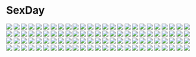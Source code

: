 # SexDay
![](https://konachan.com/image/cbf5a0fa221ffb2a096ff4825fdacb5d/Konachan.com%20-%20175779%20animal%20black_hair%20cat%20cherry_blossoms%20flowers%20japanese_clothes%20kikivi%20kimono%20long_hair%20original%20petals%20spring.jpg)
![](https://konachan.com/image/cdfc11a14b157f6f02159789e28968c3/Konachan.com%20-%20281697%202girls%20blush%20breasts%20cleavage%20demon%20drink%20fang%20flowers%20garter%20horns%20long_hair%20no_bra%20ponytail%20purple_eyes%20raiou%20red_eyes%20sake%20sky%20umbrella%20white_hair.jpg)
![](https://konachan.com/image/53970530d7de67ad2bbf4e6e78b09fcc/Konachan.com%20-%20260824%20animal%20beach%20bikini%20bow%20crab%20long_hair%20natskua_%28unagi-unagi-unagi%29%20navel%20original%20pink_eyes%20pink_hair%20ribbons%20swimsuit%20twintails.jpg)
![](https://konachan.com/jpeg/814987483e49501228ae95de0e737060/Konachan.com%20-%20171013%20aqua_hair%20blonde_hair%20blue_eyes%20bodysuit%20clouds%20cosplay%20glasses%20headband%20kagamine_rin%20long_hair%20pink_hair%20red_eyes%20skintight%20twintails%20vocaloid.jpg)
![](https://konachan.com/image/458e0f8839d5ca839cb141f8f8b002bd/Konachan.com%20-%20150896%20anyannko%20gloves%20gun%20loli%20navel%20original%20sword%20weapon%20zoom_layer.jpg)
![](https://konachan.com/jpeg/e47f8026ee1a8829fe0a5940324507ae/Konachan.com%20-%20207337%20aqua_eyes%20barefoot%20bed%20bow%20bra%20breasts%20cleavage%20fate_extra%20gloves%20green_eyes%20panties%20petals%20ribbons%20saber%20saber_lily%20thighhighs%20underwear%20wristwear.jpg)
![](https://konachan.com/jpeg/69617d1d5448589f601ade2b4599f19c/Konachan.com%20-%20278256%20black_hair%20blue_eyes%20boots%20bow%20braids%20glasses%20gradient%20kath%20kimono%20kneehighs%20long_hair%20nijisanji%20pantyhose%20scarf%20skirt%20thighhighs%20twintails%20wink.jpg)
![](https://konachan.com/image/71d0586d9a3f6fc282d3cbc90f8a2f0b/Konachan.com%20-%2089786%20baldr_sky%20kikuchi_seiji%20kirishima_rain.jpg)
![](https://konachan.com/image/4344cc9a2d2bb1b77baef4b2e2e0f5d2/Konachan.com%20-%2086933%20fujimaru_mikoto%20game_cg%20kisaragi_gold_star%20saga_planets%20school_uniform%20toranosuke.jpg)
![](https://konachan.com/jpeg/c72e00c12193e5b64331134bc14aed00/Konachan.com%20-%20207359%20aqua_eyes%20blonde_hair%20bow%20breasts%20cleavage%20cross%20dress%20food%20game_cg%20ice_cream%20long_hair%20necklace%20popsicle%20sayori%20smile%20twintails%20wristwear.jpg)
![](https://konachan.com/image/7f893d3a47daea596b83bcd79362692d/Konachan.com%20-%2015110%20flcl.jpg)
![](https://konachan.com/jpeg/73fa3763ed8d4a8f1a84c2cdfcece6c6/Konachan.com%20-%20300468%20anthropomorphism%20aqua_eyes%20braids%20breasts%20brown_hair%20camera%20kantai_collection%20nipples%20panties%20ponytail%20scan%20shigure_%28kancolle%29%20underwear%20yuriko.jpg)
![](https://konachan.com/jpeg/7eda5bd153d324521553416837739efb/Konachan.com%20-%20239728%20all_male%20angel%20black_hair%20cosplay%20dangan-ronpa%20dualscreen%20gloves%20halo%20hat%20male%20purple_eyes%20samurai%20short_hair%20shorts%20spear%20waifu2x%20weapon%20wings%20wink.jpg)
![](https://konachan.com/image/6455ae4edbc38e0d22e406704d4e9fa3/Konachan.com%20-%2037958%20aquaplus%20blue_eyes%20blue_hair%20breasts%20leaf%20nakamura_takeshi%20nipples%20nude%20purple_eyes%20purple_hair%20tagme%20to_heart%20to_heart_2.jpg)
![](https://konachan.com/jpeg/37702520f096f2d6e3235471cb891ac0/Konachan.com%20-%20244157%20animal_ears%20blush%20bow%20bra%20breasts%20headphones%20long_hair%20ponytail%20red_eyes%20red_hair%20shinoba%20skirt%20thighhighs%20underwear%20zettai_ryouiki.jpg)
![](https://konachan.com/jpeg/258970d29f5e4a616274cc06304ba8e6/Konachan.com%20-%2029573%20blue_eyes%20bodysuit%20brown_hair%20close%20neon_genesis_evangelion%20soryu_asuka_langley%20tears%20transparent%20vector.jpg)
![](https://konachan.com/jpeg/ac704c424ca7c329e09732ed5e74126c/Konachan.com%20-%20305164%20blue_eyes%20bubbles%20gray_hair%20idemitsu%20long_hair%20original%20school_uniform%20skirt%20twintails%20underwater%20water.jpg)
![](https://konachan.com/image/7bfc9942f216de363c595639243c5486/Konachan.com%20-%20243385%20clouds%20mclelun%20nobody%20original%20scenic%20sky%20sunset%20water%20watermark.jpg)
![](https://konachan.com/image/49ead799b0973dd957a2657482f44304/Konachan.com%20-%2014502%202000%20anthropomorphism%20mecha%20os-tan%20windows.jpg)
![](https://konachan.com/image/c0d6076ab90a32703f12fa67ef0fb3d0/Konachan.com%20-%20183375%20anthropomorphism%20candy%20chocolate%20hiiragi_tomoka%20ikazuchi_%28kancolle%29%20jpeg_artifacts%20kantai_collection%20tagme.jpg)
![](https://konachan.com/image/08837becfff435994eef7d3bd00ffe70/Konachan.com%20-%20100023%202girls%20blonde_hair%20twintails%20yoshina_hijiki.jpg)
![](https://konachan.com/jpeg/e104ad314d8fa592179a9ee83597a84d/Konachan.com%20-%20278428%202girls%20adagaki_aki%20blue_eyes%20braids%20breasts%20brown_hair%20cleavage%20clouds%20dress%20flowers%20long_hair%20ribbons%20scan%20short_hair%20sky%20sunset%20thighhighs%20tiv.jpg)
![](https://konachan.com/image/063ee48d03fcb1ddf23cfbc6eb27543a/Konachan.com%20-%20122971%20ass%20blonde_hair%20blue_eyes%20k-on%21%20kotobuki_tsumugi%20panties%20striped_panties%20tsunbeji%20underwear.jpg)
![](https://konachan.com/image/7d690374c5b79fd843f4d3011eea8c51/Konachan.com%20-%2022961%20read_or_die%20yomiko_readman.jpg)
![](https://konachan.com/image/2eabef7ff22b0f374612fd629e7e7d66/Konachan.com%20-%20275086%20animal%20bikini%20breasts%20cleavage%20dolce_%28dolsuke%29%20fate_grand_order%20fate_%28series%29%20fish%20flowers%20long_hair%20purple_hair%20red_eyes%20swimsuit%20water%20wet.jpg)
![](https://konachan.com/image/bad3a5553c6e83cd9afa84f285192a1b/Konachan.com%20-%2024653%20animal%20cat%20lafiel%20long_hair%20pointed_ears%20seikai_no_monshou%20tiara.jpg)
![](https://konachan.com/jpeg/c570e0bdb70876f17938c2ad3ac97d07/Konachan.com%20-%20230091%20blush%20braids%20brown_hair%20clouds%20collar%20green_eyes%20kaku-san-sei_million_arthur%20long_hair%20nyanya%20petals%20ribbons%20skirt%20sky%20sword%20watermark%20weapon.jpg)
![](https://konachan.com/jpeg/4c5ecea57d548f4723a34e8ba482656e/Konachan.com%20-%20274589%20animal_ears%20ass%20autumn%20barefoot%20breasts%20fang%20gloves%20leaves%20marota%20no_bra%20nopan%20red_eyes%20short_hair%20tail%20thighhighs%20touhou%20white%20white_hair%20wolfgirl.jpg)
![](https://konachan.com/image/a93127c4f57d645dbc2467a9d820a888/Konachan.com%20-%2071439%202girls%20ga-rei_zero%20isayama_mei%20isayama_yomi%20skirt.jpg)
![](https://konachan.com/image/b394068f18f67f9cbb29917a688aac74/Konachan.com%20-%20279966%20beach%20blush%20breast_grab%20breasts%20brown_hair%20clouds%20cum%20gogo_shichi-ji%20nipples%20nude%20original%20pink_eyes%20sex%20short_hair%20sky%20umbrella.jpg)
![](https://konachan.com/jpeg/525a65053e685e81f4e84767ad6ba3ed/Konachan.com%20-%20148843%202girls%20armor%20ass%20breasts%20calendar%20cameltoe%20nipples%20softhouse-seal%20thighhighs%20torn_clothes.jpg)
![](https://konachan.com/image/15f225a9e7f2caaf977a0bd08a5f28ba/Konachan.com%20-%20196948%20boat%20doll%20green%20green_hair%20japanese_clothes%20jq%20kagiyama_hina%20kimono%20touhou%20water%20watermark.jpg)
![](https://konachan.com/jpeg/5268b5990c6ab65c61d1e81678d57177/Konachan.com%20-%20266281%20black_hair%20breasts%20censored%20cum%20game_cg%20long_hair%20nanawind%20nipples%20open_shirt%20penis%20purple_eyes%20pussy%20pussy_juice%20rindou_yaya%20sex%20skirt_lift.jpg)
![](https://konachan.com/image/4124cdc9cf7d398eeed3ef0f22474635/Konachan.com%20-%2027708%20mahou_sensei_negima%20sasaki_makie.jpg)
![](https://konachan.com/jpeg/a825bd975aa1fefd3220aa39063b1098/Konachan.com%20-%2043035%20akatsuki_no_goei%20breasts%20cum%20game_cg%20maid%20open_shirt%20penis%20pussy%20sex%20spread_legs%20syangrila%20tomose_shunsaku%20tsuki%20uncensored%20wet.jpg)
![](https://konachan.com/jpeg/79a8a280e3bc11f903679101ff310c1f/Konachan.com%20-%20235569%202girls%20aki99%20black_hair%20blue_eyes%20bra%20chain%20elbow_gloves%20gloves%20green_eyes%20green_hair%20kuroi_mato%20long_hair%20scar%20twintails%20underwear%20vocaloid.jpg)
![](https://konachan.com/image/a4eabf3bcfef7ed85d30368341b5189b/Konachan.com%20-%20180830%202girls%20animal%20boots%20cow%20domco%20goggles%20hat%20ia%20kneehighs%20long_hair%20megurine_luka%20polychromatic%20shorts%20vocaloid.jpg)
![](https://konachan.com/jpeg/cc8d3271b7f070408e78e3489e53392d/Konachan.com%20-%20134919%20alictia_bright%20game_cg%20hyouka_no_mau_sora_ni%20rosebleu%20tagme_%28artist%29.jpg)
![](https://konachan.com/image/25634a68cf4b0ab0519e8bfb8211f00d/Konachan.com%20-%20181948%20amemura_%28caramelo%29%20barefoot%20brown_hair%20clouds%20landscape%20long_hair%20original%20scenic%20school_uniform%20skirt%20sky%20water.jpg)
![](https://konachan.com/image/b9e6d9bf4361487e77c37e1f34bdd4d1/Konachan.com%20-%20101248%20all_male%20blonde_hair%20headphones%20kagamine_len%20len_append%20male%20vocaloid.jpg)
![](https://konachan.com/image/dd3832bd02e54882b9e3bbd84cca4dd4/Konachan.com%20-%2061548%20hatsune_miku%20maazyu%20takoluka%20vocaloid.jpg)
![](https://konachan.com/jpeg/2755c9f419fc0f8b3f0f82d50c19be8b/Konachan.com%20-%20284575%20ass%20blush%20breasts%20censored%20fang%20hasu_%28hk_works%29%20horns%20long_hair%20nipples%20nude%20original%20penis%20pointed_ears%20pussy%20red_eyes%20waifu2x%20white_hair%20wings.jpg)
![](https://konachan.com/image/24cc18e5f89b3baa775f2969a10a72c0/Konachan.com%20-%20132983%20armor%20bow_%28weapon%29%20fire%20horns%20pointed_ears%20spear%20sword%20tagme%20weapon.jpg)
![](https://konachan.com/image/28712060597e8cf33acda9121ad2f820/Konachan.com%20-%20255656%20armor%20blonde_hair%20blue_eyes%20bow%20cage%20dark%20doll%20headband%20kiyomasa_ren%20long_hair%20mage%20red_eyes%20shanghai_doll%20short_hair%20signed%20sword%20touhou%20weapon.jpg)
![](https://konachan.com/image/7808c72a71489419339cacc5f01200e9/Konachan.com%20-%20299309%20blue_hair%20blush%20bow%20close%20gradient%20kotonoha_aoi%20long_hair%20ominaeshi%20red_eyes%20school_uniform%20voiceroid.jpg)
![](https://konachan.com/image/06a7a72908e2665d11e97b47374258ff/Konachan.com%20-%20243771%20anthropomorphism%20breasts%20dress%20kantai_collection%20kurofude_anastasia%20long_hair%20murakumo_%28kancolle%29%20orange_eyes%20pantyhose%20purple_hair%20tie.jpg)
![](https://konachan.com/image/1ff075b12fea8ff690de07bbf5929076/Konachan.com%20-%20251066%20barefoot%20cirno%20dress%20fairy%20short_hair%20touhou%20water%20wiriam07.jpg)
![](https://konachan.com/jpeg/14766e94387cf4e126793dc69253e01c/Konachan.com%20-%20254823%202girls%20animal_ears%20blue_eyes%20blush%20boots%20bow%20dress%20fang%20kushida_you%20leaves%20long_hair%20original%20pink_hair%20red_eyes%20red_hair.jpg)
![](https://konachan.com/jpeg/7d401cb7d94de89e368dc4a22abc51ba/Konachan.com%20-%2085280%20black_hair%20cape%20cc%20code_geass%20dress%20green_hair%20lelouch_lamperouge%20long_hair%20male%20purple_eyes%20short_hair%20sword%20thighhighs%20weapon%20white%20yellow_eyes.jpg)
![](https://konachan.com/image/d7b08970f08e3a41dd09086b95e5ab6a/Konachan.com%20-%2097523%2024_%2824phage%29%20animal%20bird%20clouds%20flowers%20headphones%20instrument%20original%20planet%20rainbow%20tree%20wings.jpg)
![](https://konachan.com/image/9f145ef4faffb051513c5dbf3db3e4ec/Konachan.com%20-%20113231%20atelier_totori%20dress%20merurulince_rede_arls%20rororina_fryxell%20scarlet_%28studioscr%29%20tagme%20totooria_helmold%20wink.jpg)
![](https://konachan.com/jpeg/cf3cf8ba5787301531a04569b41e68ca/Konachan.com%20-%20214768%202girls%20animal_ears%20aqua_eyes%20blonde_hair%20bow%20braids%20candy%20catgirl%20long_hair%20original%20pantyhose%20purple_eyes%20purple_hair%20ribbons%20skirt%20tail%20waifu2x.jpg)
![](https://konachan.com/image/a52cf91b95ed9a3ad2d951b15607e17c/Konachan.com%20-%2063494%20censored%20favorite%20game_cg%20hoshizora_no_memoria%20tagme.jpg)
![](https://konachan.com/image/e3a409950fa3441addc2c9604d0f9a80/Konachan.com%20-%20125464%20arancia%20barefoot%20clouds%20orange_eyes%20orange_hair%20original%20twintails.jpg)
![](https://konachan.com/image/e3b9ef7f01c05c87f3d536546d5cfeaa/Konachan.com%20-%20168600%20black_hair%20blonde_hair%20book%20bow%20brown_eyes%20brown_hair%20fang%20jong_tu%20long_hair%20mask%20ruby_rose%20rwby%20short_hair%20weiss_schnee%20white_hair%20yellow_eyes.jpg)
![](https://konachan.com/image/b02f3281782876acb5194e62878bdc70/Konachan.com%20-%20296105%20ass%20bra%20breasts%20cleavage%20group%20loli%20long_hair%20noripachi%20panties%20short_hair%20topless%20underwear.jpg)
![](https://konachan.com/image/ef802ea17cf6d2aef8a5ad2b8acc21d1/Konachan.com%20-%20186728%20black_hair%20breasts%20chinese_clothes%20cleavage%20dynasty_warriors%20flowers%20lianshi%20long_hair%20necklace%20ponytail%20sleeping%20tagme_%28artist%29%20water%20zoom_layer.jpg)
![](https://konachan.com/image/53b47c292558b6e2203ead243b432955/Konachan.com%20-%2079542%20animal%20car%20dog%20group%20ikezawa_kazuma%20jinnouchi_wabisuke%20koiso_kenji%20landscape%20sadamoto_yoshiyuki%20scenic%20shinohara_natsuki%20summer_wars.jpg)
![](https://konachan.com/image/ba41160492ff52639c3b51960aeccc69/Konachan.com%20-%2034148%20age%20black_hair%20blue_eyes%20blue_hair%20brown_eyes%20brown_hair%20green_eyes%20katana%20loli%20long_hair%20mecha%20muv-luv%20pink_hair%20red_hair%20sword%20weapon%20white_hair.jpg)
![](https://konachan.com/image/03c6ac636753607738312272822f05fd/Konachan.com%20-%20187164%20nichijou%20tachibana_misato.jpg)
![](https://konachan.com/jpeg/57633dcd991543e570802180cbe47a83/Konachan.com%20-%20250426%20brown_hair%20c.c.r_%28ccrgaoooo%29%20clouds%20fireworks%20grass%20original%20reflection%20scenic%20short_hair%20sky%20sunset%20water.jpg)
![](https://konachan.com/image/a7871ff2a583bad43048ee226ae757b5/Konachan.com%20-%2024646%20mai-otome%20mashiro_blan_de_windbloom%20mikoto%20tokiha_mai%20yumemiya_arika.jpg)
![](https://konachan.com/image/1d0217d28e1df54ebabe7e950bdf0f7f/Konachan.com%20-%2023117%20mireille_bouquet%20noir%20yuumura_kirika.jpg)
![](https://konachan.com/jpeg/adfcde59865be18b8c417d2715aa12a1/Konachan.com%20-%20285950%20animal_ears%20brown_hair%20catgirl%20cropped%20dress%20fang%20food%20fruit%20hat%20leo_%28mafuyu%29%20long_hair%20original%20petals%20purple_eyes%20summer_dress%20wink.jpg)
![](https://konachan.com/jpeg/ac9bd2de43c97255bbfd5dd372029322/Konachan.com%20-%2076153%20alcot%20blush%20game_cg%20irina_vladimirovna_putina%20long_hair%20nimura_yuushi%20osananajimi_wa_daitouryou%20ponytail%20red_eyes%20ribbons%20white_hair.jpg)
![](https://konachan.com/jpeg/a78226c4481977ffa18983a77af46dc1/Konachan.com%20-%20244350%20aqua_eyes%20black_hair%20clouds%20green_hair%20male%20original%20rain%20sakakidani%20short_hair%20shorts%20sky%20stairs%20umbrella%20water.jpg)
![](https://konachan.com/jpeg/076342efc891967d42debd7d147b54e3/Konachan.com%20-%20229352%20blonde_hair%20bloomers%20blush%20bow%20fang%20flandre_scarlet%20hat%20pink%20ponytail%20red_eyes%20riichu%20spear%20stars%20touhou%20vampire%20waifu2x%20weapon%20wings%20wristwear.jpg)
![](https://konachan.com/image/bae58b1424e2d4ab4561801cea965f45/Konachan.com%20-%20198549%20aliasing%20blue_hair%20breasts%20food%20fruit%20grass%20hat%20hinanawi_tenshi%20long_hair%20navel%20nipples%20nude%20red_eyes%20scarlet_%28studioscr%29%20touhou%20tree.jpg)
![](https://konachan.com/image/81fe50ac13a3422edaa59345a995594d/Konachan.com%20-%2039086%20tenmu_shinryuusai.jpg)
![](https://konachan.com/image/72806f1787882efe44ddae38301f5209/Konachan.com%20-%207711%20animal_ears%20bell%20blush%20catgirl%20collar%20izumi_ako%20mahou_sensei_negima%20purple_hair%20ribbons%20short_hair%20shorts%20tail%20yellow_eyes.jpg)
![](https://konachan.com/image/0047559c30709a5f17c8cfbe120f70f3/Konachan.com%20-%20302336%202girls%20bai_yemeng%20boots%20dress%20gloves%20goth-loli%20long_hair%20original%20pantyhose%20red_eyes%20ribbons%20sword%20thighhighs%20twintails%20weapon%20white_hair%20wings.jpg)
![](https://konachan.com/image/b4128580b5d4c3eae0b5fc9cc038c7c4/Konachan.com%20-%20300446%20blush%20breasts%20brown_eyes%20brown_hair%20lolicept%20male%20nipples%20sex%20short_hair%20spread_legs%20watermark%20yuigahama_yui%27s_mother.jpg)
![](https://konachan.com/jpeg/a54eb6b08fec283c64a41aa0e7dd6cc7/Konachan.com%20-%20248037%20ass%20ball%20black_hair%20blush%20braids%20breasts%20brown_eyes%20clouds%20eyepatch%20gray_hair%20group%20necklace%20original%20short_hair%20sideboob%20sky%20swim_ring%20water%20wet.jpg)
![](https://konachan.com/image/b4f4043a621d69f5718a8fd8ac0003c5/Konachan.com%20-%20104385%20blue_hair%20brown_hair%20c_%28control%29%20cape%20dress%20drink%20gloves%20green_eyes%20group%20horns%20long_hair%20male%20masakaki%20pink_hair%20red_eyes%20red_hair%20short_hair.jpg)
![](https://konachan.com/image/190334a38a3469162a64b6e243d2b7eb/Konachan.com%20-%2054699%202girls%20aqua_eyes%20barefoot%20blonde_hair%20kneehighs%20long_hair%20marin%20midiman%20pointed_ears%20ponytail%20red_hair%20swimsuit%20umi_monogatari%20underwater%20water.jpg)
![](https://konachan.com/image/9ed4d00e6471c50cafbcdf06c710f32f/Konachan.com%20-%2056211%20all_male%20blonde_hair%20male%20tagme.jpg)
![](https://konachan.com/jpeg/a1d7a34b4101cec32f1b1a535cf9fc0d/Konachan.com%20-%20302742%202girls%20animal_ears%20ass%20catgirl%20foxgirl%20original%20panties%20sazaki_ichiri%20scan%20tail%20underwear.jpg)
![](https://konachan.com/image/2e6996792f02033ea264d50f5efc3fca/Konachan.com%20-%20193880%20anthropomorphism%20barefoot%20bell%20flowers%20japanese_clothes%20kantai_collection%20lolita_fashion%20long_hair%20ponytail%20purple_eyes%20youqiniang%20yukata.jpg)
![](https://konachan.com/image/9155dc21462f72602587f962f3454dff/Konachan.com%20-%2043820%20mage%20mukuroi%20patchouli_knowledge%20touhou.jpg)
![](https://konachan.com/image/8ef101c7807f3d8f711b3cd6da0cd380/Konachan.com%20-%20280334%20animal_ears%20aqua_eyes%20blush%20bow%20bra%20breasts%20bunny%20bunny_ears%20bunnygirl%20fan%20hat%20kanola_u%20long_hair%20navel%20open_shirt%20original%20skirt%20underwear.jpg)
![](https://konachan.com/image/319fcce931f81485101a142954244730/Konachan.com%20-%2039094%20akatsuki_no_goei%20blonde_hair%20game_cg%20kurayashiki_tae%20long_hair%20school_uniform%20syangrila%20tomose_shunsaku.jpg)
![](https://konachan.com/image/5cc0aacc8534605e4dd7eada7fc7493a/Konachan.com%20-%20144657%20ass%20barefoot%20blonde_hair%20blush%20campione%21%20drink%20erica_blandelli%20long_hair%20megami%20no_bra%20panties%20purple_eyes%20scan%20topless%20underwear.jpg)
![](https://konachan.com/image/9d73ac9b08e3f2d8251c34fe704da5c0/Konachan.com%20-%2065002%20all_male%20himura_kenshin%20japanese_clothes%20male%20rurouni_kenshin%20sagara_sanosuke%20sword%20weapon.jpg)
![](https://konachan.com/image/ec7446e4be0372cf3b49976b6c82be13/Konachan.com%20-%20219092%20blush%20gray%20gray_hair%20headband%20long_hair%20navel%20panties%20stockings%20swd3e2%20thighhighs%20torn_clothes%20twintails%20underwear%20white_hair%20yellow_eyes.jpg)
![](https://konachan.com/image/790b9f9bab0a81e6e39c6aca1d5abd64/Konachan.com%20-%20293083%20animal%20blush%20boots%20bow%20breasts%20brown_hair%20cape%20cat%20cleavage%20dress%20eyepatch%20gloves%20gray%20hat%20long_hair%20moon%20pantyhose%20red_eyes%20signed%20witch_hat.jpg)
![](https://konachan.com/jpeg/8933586dea808b88fb35ffc6f91c8ca8/Konachan.com%20-%20170442%20black_hair%20boots%20brown_hair%20gloves%20green_eyes%20long_hair%20monokuma%20naegi_makoto%20pink_eyes%20pink_hair%20purple_eyes%20ringoro%20short_hair%20skirt%20thighhighs%20tie.jpg)
![](https://konachan.com/image/2b9976c7fd1e29206bbfd113979b61ae/Konachan.com%20-%20166706%20ayanami_rei%20crossover%20gintama%20hayama_yuujirou%20male%20neon_genesis_evangelion%20pacific_rim%20sakata_gintoki%20sketch.jpg)
![](https://konachan.com/image/f92e1275c0f95c653155fc637396125f/Konachan.com%20-%20106222%20animal_ears%20barefoot%20braids%20breasts%20cleavage%20foxgirl%20gray_hair%20minidraco%20original%20red_eyes%20shi-chan_%28oruton%29%20tail%20twintails.jpg)
![](https://konachan.com/image/948f8eae206cc299e7344f5f84cf0d4b/Konachan.com%20-%20161084%20japanese_clothes%20original%20shuka_%28taupe%29%20torii.jpg)
![](https://konachan.com/jpeg/c9de4a87d2d842bdbe5f476b45169116/Konachan.com%20-%20276427%20barefoot%20blonde_hair%20blush%20breasts%20cait%20long_hair%20navel%20nipples%20nude%20pointed_ears%20pussy%20shera_l._greenwood%20uncensored%20white.jpg)
![](https://konachan.com/jpeg/673bac79d301054ddff777869fd0ead9/Konachan.com%20-%20293247%20anus%20bed%20blush%20breasts%20long_hair%20navel%20nipples%20nopan%20original%20penis%20purple_eyes%20purple_hair%20pussy%20skirt%20spread_legs%20twintails%20uncensored.jpg)
![](https://konachan.com/image/6c755eab116c2324f22eb4bbf136975e/Konachan.com%20-%2021727%20ex_keine%20green_hair%20horns%20kamishirasawa_keine%20long_hair%20red_eyes%20ribbons%20touhou.jpg)
![](https://konachan.com/jpeg/03c7aa98b3cc3ee909eb576cec5a1362/Konachan.com%20-%20253349%20black_hair%20boots%20cape%20pantyhose%20peroncho%20ruby_rose%20rwby%20scythe%20short_hair%20weapon.jpg)
![](https://konachan.com/jpeg/3e1186c02058b9aa9861c94d74b574e3/Konachan.com%20-%2045392%20kanzaki_kaori%20long_hair%20navel%20ponytail%20purple_eyes%20purple_hair%20to_aru_majutsu_no_index%20transparent%20vector.jpg)
![](https://konachan.com/image/b4b0a92e6da1ad8bec4b5c81287cb000/Konachan.com%20-%20193955%20anthropomorphism%20brown_eyes%20brown_hair%20gloves%20kantai_collection%20microphone%20naka_%28kancolle%29%20tie%20tsuuhan%20wink.jpg)
![](https://konachan.com/jpeg/4b12c1d88459561635139eb630ddb4f4/Konachan.com%20-%20145311%20dodge_maria%20game_cg%20red_hair%20revolver_girl_hammer_lady%20shimesaba_kohada.jpg)
![](https://konachan.com/jpeg/dada7065acf8cfe132ced73463b9e88f/Konachan.com%20-%20292151%20animal%20animal_ears%20bird%20blonde_hair%20braids%20building%20city%20clouds%20cropped%20flowers%20gloves%20hat%20long_hair%20original%20red_eyes%20sagiri_%28ulpha220%29%20sky%20tail.jpg)
![](https://konachan.com/image/7106cdfe740614b53bec75389a19af5d/Konachan.com%20-%2041558%20bunnygirl%20dress%20inaba_tewi%20natsumi_akira%20pink%20touhou.jpg)
![](https://konachan.com/image/661434bdaa62ff0a14d61452b6c358ab/Konachan.com%20-%20160455%20123456%20gokou_ruri%20ore_no_imouto_ga_konna_ni_kawaii_wake_ga_nai%20pink_eyes%20white.jpg)
![](https://konachan.com/image/8fd056e399e3b394d0821a0946700efe/Konachan.com%20-%20211425%20bikini%20breasts%20cleavage%20dekosukentr%20granblue_fantasy%20group%20hat%20mary_%28granblue_fantasy%29%20navel%20swimsuit%20water%20zeta_%28granblue_fantasy%29.jpg)
